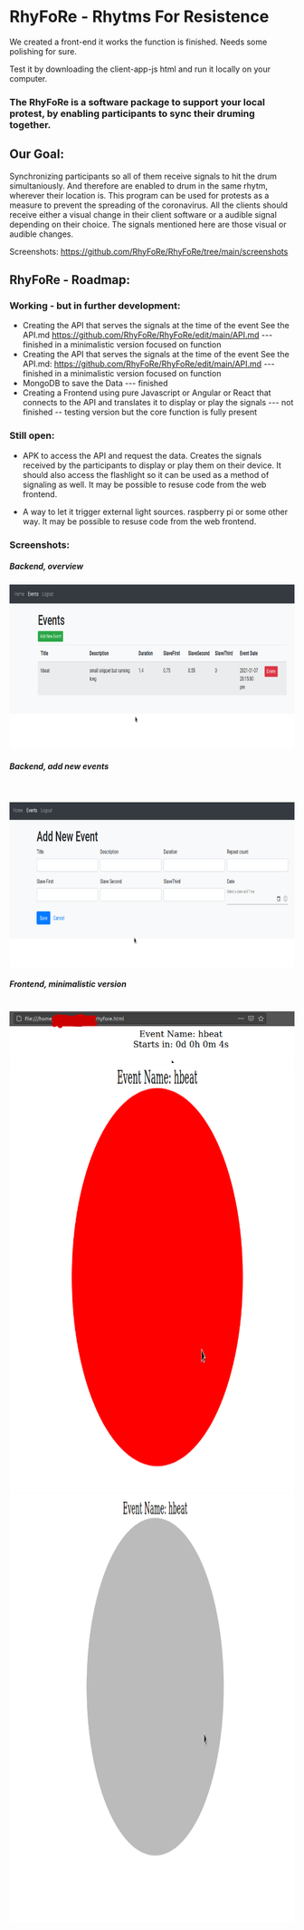 # RhyFoRe - Rhytms For Resistence

We created a front-end it works the function is finished.  Needs some polishing for sure. 

Test it by downloading the client-app-js html and run it locally on your computer. 

### The RhyFoRe is a software package to support your local protest, by enabling participants to sync their druming together.

## Our Goal: 

Synchronizing participants so all of them receive  signals to hit the drum simultaniously.
And therefore are enabled to drum in the same rhytm, wherever their location is. This program can be used for protests as a measure to prevent the spreading of the coronavirus.
All the clients should receive either a visual change in their client software or a audible signal depending on their choice. 
The signals mentioned here are those visual or audible changes.

Screenshots: 
  <https://github.com/RhyFoRe/RhyFoRe/tree/main/screenshots>

## RhyFoRe - Roadmap: 


### Working - but in further development:

* Creating the API that serves the signals at the time of the event See the API.md <https://github.com/RhyFoRe/RhyFoRe/edit/main/API.md> ---  finished in a minimalistic version focused on function
* Creating the API that serves the signals at the time of the event See the API.md: <https://github.com/RhyFoRe/RhyFoRe/edit/main/API.md> ---  finished in a minimalistic version focused on function
* MongoDB to save the Data --- finished 
* Creating a Frontend using pure Javascript or Angular or React that connects to the API and translates it to display or play the signals --- not finished -- testing version but the core function is fully present  

### Still open:

* APK to access the API and request the data. Creates the signals received by the participants to display or play them on their device. It should also access the flashlight so it can be used as a method of signaling as well. It may be possible to resuse code from the web frontend.
  
* A way to let it trigger external light sources.  raspberry pi or some other way.  It may be possible to resuse code from the web frontend.

### Screenshots:

##### Backend, overview <br>

<img src="https://raw.githubusercontent.com/RhyFoRe/RhyFoRe/main/screenshots/backendoverview.png?raw=true" width=755 height=290>

##### Backend, add new events 
<br>

<img src="https://raw.githubusercontent.com/RhyFoRe/RhyFoRe/main/screenshots/backendnewevent.png?raw=true" width=755 height=290><br>

##### Frontend, minimalistic version 
<br>
<img src="https://raw.githubusercontent.com/RhyFoRe/RhyFoRe/main/screenshots/eventstart.png?raw=true" >
<br>
<img src="https://raw.githubusercontent.com/RhyFoRe/RhyFoRe/main/screenshots/beat.png?raw=true" width=755 height=755>
<br>
<img src="https://raw.githubusercontent.com/RhyFoRe/RhyFoRe/main/screenshots/nobeat.png?raw=true" width=755 height=755>






 
